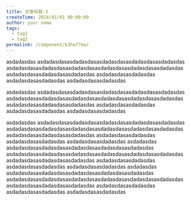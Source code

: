 ```yaml
---
title: 文章标题-3
createTime: 2024/01/01 00:00:00
author: your name
tags:
  - tag1
  - tag2
permalink: /component/k3hof7ew/
---
```


asdadasdas
asdadasdasasdadasdasasdadasdasasdadasdasasdadasdas
asdadasdasasdadasdasasdadasdasasdadasdasasdadasdasasdadasdas
asdadasdasasdadasdasasdadasdas
asdadasdasasdadasdas
asdadasdasasdadasdas
asdadasdasasdadasdas


asdadasdas
asdadasdasasdadasdasasdadasdasasdadasdasasdadasdas
asdadasdasasdadasdasasdadasdasasdadasdasasdadasdasasdadasdas
asdadasdasasdadasdasasdadasdas
asdadasdasasdadasdas
asdadasdasasdadasdas
asdadasdasasdadasdas

asdadasdas
asdadasdasasdadasdasasdadasdasasdadasdasasdadasdas
asdadasdasasdadasdasasdadasdasasdadasdasasdadasdasasdadasdas
asdadasdasasdadasdasasdadasdas
asdadasdasasdadasdas
asdadasdasasdadasdas
asdadasdasasdadasdas
asdadasdas
asdadasdasasdadasdasasdadasdasasdadasdasasdadasdas
asdadasdasasdadasdasasdadasdasasdadasdasasdadasdasasdadasdas
asdadasdasasdadasdasasdadasdas
asdadasdasasdadasdas
asdadasdasasdadasdas
asdadasdasasdadasdas
asdadasdas
asdadasdasasdadasdasasdadasdasasdadasdasasdadasdas
asdadasdasasdadasdasasdadasdasasdadasdasasdadasdasasdadasdas
asdadasdasasdadasdasasdadasdas
asdadasdasasdadasdas
asdadasdasasdadasdas
asdadasdasasdadasdas
